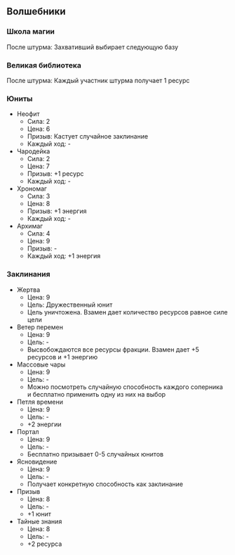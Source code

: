 ## Волшебники

### Школа магии

После штурма: Захвативший выбирает следующую базу

### Великая библиотека

После штурма: Каждый участник штурма получает 1 ресурс

### Юниты

*   Неофит
    *   Сила:       2
    *   Цена:       6
    *   Призыв:     Кастует случайное заклинание
    *   Каждый ход: -
*   Чародейка
    *   Сила:       2
    *   Цена:       7
    *   Призыв:     +1 ресурс
    *   Каждый ход: -
*   Хрономаг
    *   Сила:       3
    *   Цена:       8
    *   Призыв:     +1 энергия
    *   Каждый ход: -
*   Архимаг
    *   Сила:       4
    *   Цена:       9
    *   Призыв:     -
    *   Каждый ход: +1 энергия

### Заклинания

*   Жертва
    *   Цена:   9
    *   Цель:   Дружественный юнит
    *   Цель уничтожена.
        Взамен дает количество ресурсов равное силе цели
*   Ветер перемен
    *   Цена:   9
    *   Цель:   -
    *   Высвобождаются все ресурсы фракции.
        Взамен дает +5 ресурсов и +1 энергию
*   Массовые чары
    *   Цена:   9
    *   Цель:   -
    *   Можно посмотреть случайную способность каждого соперника и бесплатно применить одну из них на выбор
*   Петля времени
    *   Цена:   9
    *   Цель:   -
    *   +2 энергии
*   Портал
    *   Цена:   9
    *   Цель:   -
    *   Бесплатно призывает 0-5 случайных юнитов
*   Ясновидение
    *   Цена:   9
    *   Цель:   -
    *   Получает конкретную способность как заклинание
*   Призыв
    *   Цена:   8
    *   Цель:   -
    *   +1 юнит
*   Тайные знания
    *   Цена:   8
    *   Цель:   -
    *   +2 ресурса